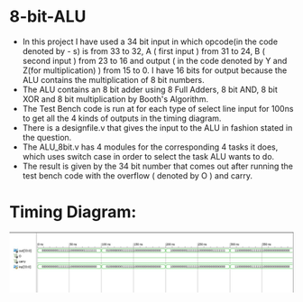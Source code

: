 # 8-bit-ALU

* In this project I have used a 34 bit input in which opcode(in the code denoted by - s) is from 33 to 32, A ( first input ) from 31 to 24, B ( second input ) from 23 to 16 and output ( in the code denoted by Y and Z(for multiplication) ) from 15 to 0. I have 16 bits for output because the ALU contains the multiplication of 8 bit numbers. 
* The ALU contains an  8 bit adder using 8 Full Adders, 8 bit AND, 8 bit XOR and 8 bit multiplication by Booth's Algorithm. 
* The Test Bench code is run at for each type of select line input for 100ns to get all the 4 kinds of outputs in the timing diagram. 
* There is a designfile.v that gives the input to the ALU in fashion stated in the question. 
* The ALU_8bit.v has 4 modules for the corresponding 4 tasks it does, which uses switch case in order to select the task ALU wants to do.
* The result is given by the 34 bit number that comes out after running the test bench code with the overflow ( denoted by O ) and carry.

# Timing Diagram:

![alt text](https://github.com/nikhil1198/8-bit-ALU/blob/master/output.JPG)
